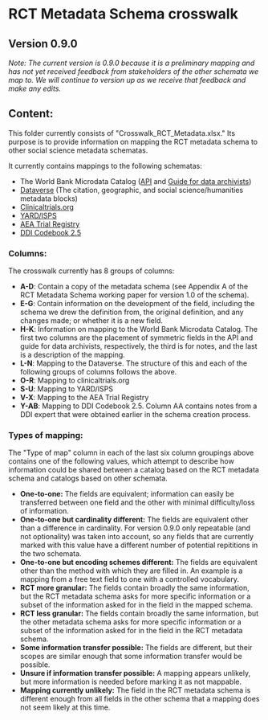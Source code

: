 # RCT Metadata Schema crosswalk

## Version 0.9.0

*Note: The current version is 0.9.0 because it is a preliminary mapping and has not yet received feedback from stakeholders of the other schemata we map to. We will continue to version up as we receive that feedback and make any edits.*

## Content:

This folder currently consists of "Crosswalk_RCT_Metadata.xlsx." Its purpose is to provide information on mapping the RCT metadata schema to other social science metadata schematas. 

It currently contains mappings to the following schematas:

- The World Bank Microdata Catalog ([API](https://microdata.worldbank.org/api-documentation/catalog/index.html#operation/singleDataset) and [Guide for data archivists](https://www.google.com/url?sa=t&rct=j&q=&esrc=s&source=web&cd=&cad=rja&uact=8&ved=2ahUKEwi9taa8sI78AhVlD1kFHfXUD8cQFnoECAkQAQ&url=https%3A%2F%2Fguide-for-data-archivists.readthedocs.io%2F_%2Fdownloads%2Fen%2Flatest%2Fpdf%2F&usg=AOvVaw1KSEigq-AQDdHk86uP1qi-))
- [Dataverse](https://dataverse.harvard.edu/) (The citation, geographic, and social science/humanities metadata blocks)
- [Clinicaltrials.org](https://clinicaltrials.gov/api/gui/ref/crosswalks)
- [YARD/ISPS](https://isps.yale.edu/research/data)
- [AEA Trial Registry](https://www.socialscienceregistry.org/)
- [DDI Codebook 2.5](https://ddialliance.org/Specification/DDI-Codebook/2.5/XMLSchema/field_level_documentation_files/schemas/codebook_xsd/schema-overview.html)

### Columns:

The crosswalk currently has 8 groups of columns:

- **A-D**: Contain a copy of the metadata schema (see Appendix A of the RCT Metadata Schema working paper for version 1.0 of the schema).
- **E-G**: Contain information on the development of the field, including the schema we drew the definition from, the original definition, and any changes made; or whether it is a new field.
- **H-K**: Information on mapping to the World Bank Microdata Catalog. The first two columns are the placement of symmetric fields in the API and guide for data archivists, respectively, the third is for notes, and the last is a description of the mapping.
- **L-N**: Mapping to the Dataverse. The structure of this and each of the following groups of columns follows the above.
- **O-R**: Mapping to clinicaltrials.org
- **S-U**: Mapping to YARD/ISPS
- **V-X**: Mapping to the AEA Trial Registry
- **Y-AB**: Mapping to DDI Codebook 2.5. Column AA contains notes from a DDI expert that were obtained earlier in the schema creation process.

### Types of mapping:

The "Type of map" column in each of the last six column groupings above contains one of the following values, which attempt to describe how information could be shared between a catalog based on the RCT metadata schema and catalogs based on other schemata.

- **One-to-one:** The fields are equivalent; information can easily be transferred between one field and the other with minimal difficulty/loss of information.
- **One-to-one but cardinality different:** The fields are equivalent other than a difference in cardinality. For version 0.9.0 only repeatable (and not optionality) was taken into account, so any fields that are currently marked with this value have a different number of potential repititions in the two schemata.
- **One-to-one but encoding schemes different:** The fields are equivalent other than the method with which they are filled in. An example is a mapping from a free text field to one with a controlled vocabulary.
- **RCT more granular:** The fields contain broadly the same information, but the RCT metadata schema asks for more specific information or a subset of the information asked for in the field in the mapped schema.
- **RCT less granular:** The fields contain broadly the same information, but the other metadata schema asks for more specific information or a subset of the information asked for in the field in the RCT metadata schema.
- **Some information transfer possible:** The fields are different, but their scopes are similar enough that some information transfer would be possible.
- **Unsure if information transfer possible:** A mapping appears unlikely, but more information is needed before marking it as not mappable.
- **Mapping currently unlikely:** The field in the RCT metadata schema is different enough from all fields in the other schema that a mapping does not seem likely at this time.    

